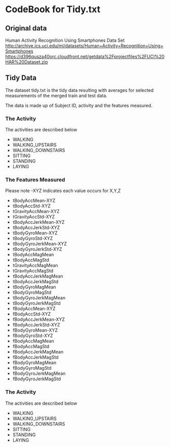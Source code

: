 # CodeBook for Tidy.txt


## Original data 
 Human Activity Recognition Using Smartphones Data Set
http://archive.ics.uci.edu/ml/datasets/Human+Activity+Recognition+Using+Smartphones
https://d396qusza40orc.cloudfront.net/getdata%2Fprojectfiles%2FUCI%20HAR%20Dataset.zip

## Tidy Data
 The dataset tidy.txt is the tidy  data resulting with averages for selected measurements of the merged train and test data.
 
 The data is made up of Subject ID, activity and the features measured.
 
### The Activity  
The activities are described below 

* WALKING
* WALKING_UPSTAIRS
* WALKING_DOWNSTAIRS
* SITTING
* STANDING
* LAYING 

### The Features Measured
Please note -XYZ indicates each value occurs for X,Y,Z

* tBodyAccMean-XYZ
* tBodyAccStd-XYZ
* tGravityAccMean-XYZ
* tGravityAccStd-XYZ
* tBodyAccJerkMean-XYZ
* tBodyAccJerkStd-XYZ
* tBodyGyroMean-XYZ
* tBodyGyroStd-XYZ
* tBodyGyroJerkMean-XYZ
* tBodyGyroJerkStd-XYZ
* tBodyAccMagMean
* tBodyAccMagStd
* tGravityAccMagMean
* tGravityAccMagStd
* tBodyAccJerkMagMean
* tBodyAccJerkMagStd
* tBodyGyroMagMean
* tBodyGyroMagStd
* tBodyGyroJerkMagMean
* tBodyGyroJerkMagStd
* fBodyAccMean-XYZ
* fBodyAccStd-XYZ
* fBodyAccJerkMean-XYZ
* fBodyAccJerkStd-XYZ
* fBodyGyroMean-XYZ
* fBodyGyroStd-XYZ
* fBodyAccMagMean
* fBodyAccMagStd
* fBodyAccJerkMagMean
* fBodyAccJerkMagStd
* fBodyGyroMagMean
* fBodyGyroMagStd
* fBodyGyroJerkMagMean
* fBodyGyroJerkMagStd

### The Activity  
The activities are described below 

* WALKING
* WALKING_UPSTAIRS
* WALKING_DOWNSTAIRS
* SITTING
* STANDING
* LAYING 



